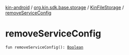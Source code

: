 [kin-android](../../index.md) / [org.kin.sdk.base.storage](../index.md) / [KinFileStorage](index.md) / [removeServiceConfig](./remove-service-config.md)

# removeServiceConfig

`fun removeServiceConfig(): `[`Boolean`](https://kotlinlang.org/api/latest/jvm/stdlib/kotlin/-boolean/index.html)